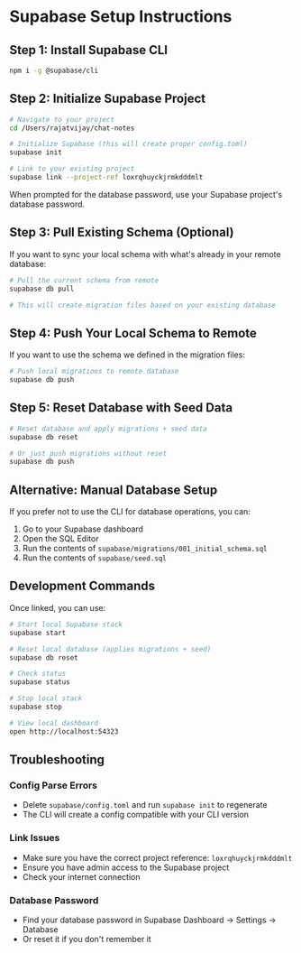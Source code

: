 # Supabase Setup Instructions

## Step 1: Install Supabase CLI

```bash
npm i -g @supabase/cli
```

## Step 2: Initialize Supabase Project

```bash
# Navigate to your project
cd /Users/rajatvijay/chat-notes

# Initialize Supabase (this will create proper config.toml)
supabase init

# Link to your existing project
supabase link --project-ref loxrqhuyckjrmkdddmlt
```

When prompted for the database password, use your Supabase project's database password.

## Step 3: Pull Existing Schema (Optional)

If you want to sync your local schema with what's already in your remote database:

```bash
# Pull the current schema from remote
supabase db pull

# This will create migration files based on your existing database
```

## Step 4: Push Your Local Schema to Remote

If you want to use the schema we defined in the migration files:

```bash
# Push local migrations to remote database
supabase db push
```

## Step 5: Reset Database with Seed Data

```bash
# Reset database and apply migrations + seed data
supabase db reset

# Or just push migrations without reset
supabase db push
```

## Alternative: Manual Database Setup

If you prefer not to use the CLI for database operations, you can:

1. Go to your Supabase dashboard
2. Open the SQL Editor
3. Run the contents of `supabase/migrations/001_initial_schema.sql`
4. Run the contents of `supabase/seed.sql`

## Development Commands

Once linked, you can use:

```bash
# Start local Supabase stack
supabase start

# Reset local database (applies migrations + seed)
supabase db reset

# Check status
supabase status

# Stop local stack
supabase stop

# View local dashboard
open http://localhost:54323
```

## Troubleshooting

### Config Parse Errors
- Delete `supabase/config.toml` and run `supabase init` to regenerate
- The CLI will create a config compatible with your CLI version

### Link Issues
- Make sure you have the correct project reference: `loxrqhuyckjrmkdddmlt`
- Ensure you have admin access to the Supabase project
- Check your internet connection

### Database Password
- Find your database password in Supabase Dashboard → Settings → Database
- Or reset it if you don't remember it